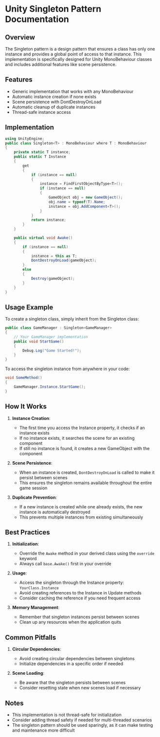 # Unity Singleton Pattern Documentation

## Overview
The Singleton pattern is a design pattern that ensures a class has only one instance and provides a global point of access to that instance. This implementation is specifically designed for Unity MonoBehaviour classes and includes additional features like scene persistence.

## Features
- Generic implementation that works with any MonoBehaviour
- Automatic instance creation if none exists
- Scene persistence with DontDestroyOnLoad
- Automatic cleanup of duplicate instances
- Thread-safe instance access

## Implementation
```csharp
using UnityEngine;
public class Singleton<T> : MonoBehaviour where T : MonoBehaviour
{
    private static T instance;
    public static T Instance
    {
        get
        {
            if (instance == null)
            {
                instance = FindFirstObjectByType<T>();
                if (instance == null)
                {
                    GameObject obj = new GameObject();
                    obj.name = typeof(T).Name;
                    instance = obj.AddComponent<T>();
                }
            }
            return instance;
        }
    }

    public virtual void Awake()
    {
        if (instance == null)
        {
            instance = this as T;
            DontDestroyOnLoad(gameObject);
        }
        else
        {
            Destroy(gameObject);
        }
    }
}
```

## Usage Example
To create a singleton class, simply inherit from the Singleton class:

```csharp
public class GameManager : Singleton<GameManager>
{
    // Your GameManager implementation
    public void StartGame()
    {
        Debug.Log("Game Started!");
    }
}
```

To access the singleton instance from anywhere in your code:

```csharp
void SomeMethod()
{
    GameManager.Instance.StartGame();
}
```

## How It Works

1. **Instance Creation**:
   - The first time you access the Instance property, it checks if an instance exists
   - If no instance exists, it searches the scene for an existing component
   - If still no instance is found, it creates a new GameObject with the component

2. **Scene Persistence**:
   - When an instance is created, `DontDestroyOnLoad` is called to make it persist between scenes
   - This ensures the singleton remains available throughout the entire game session

3. **Duplicate Prevention**:
   - If a new instance is created while one already exists, the new instance is automatically destroyed
   - This prevents multiple instances from existing simultaneously

## Best Practices

1. **Initialization**:
   - Override the `Awake` method in your derived class using the `override` keyword
   - Always call `base.Awake()` first in your override

2. **Usage**:
   - Access the singleton through the Instance property: `YourClass.Instance`
   - Avoid creating references to the Instance in Update methods
   - Consider caching the reference if you need frequent access

3. **Memory Management**:
   - Remember that singleton instances persist between scenes
   - Clean up any resources when the application quits

## Common Pitfalls

1. **Circular Dependencies**:
   - Avoid creating circular dependencies between singletons
   - Initialize dependencies in a specific order if needed

2. **Scene Loading**:
   - Be aware that the singleton persists between scenes
   - Consider resetting state when new scenes load if necessary

## Notes
- This implementation is not thread-safe for initialization
- Consider adding thread safety if needed for multi-threaded scenarios
- The singleton pattern should be used sparingly, as it can make testing and maintenance more difficult